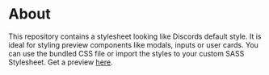 # About
This repository contains a stylesheet looking like Discords default style. It is ideal for styling preview
components like modals, inputs or user cards. You can use the bundled CSS file or import the styles
to your custom SASS Stylesheet. Get a preview [here](https://edwin-shdw.de/projects/discord.css/preview/).
